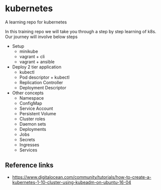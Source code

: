 # kubernetes
A learning repo for kubernetes

In this training repo we will take you through a step by step learning of k8s. Our journey will involve below steps
* Setup
  * minikube
  * vagrant + cli
  * vagrant + ansible
* Deploy 2 tier application
  * kubectl
  * Pod descriptor + kubectl
  * Replication Controller
  * Deployment Descriptor
* Other concepts
  * Namespace
  * ConfigMap
  * Service Account
  * Persistent Volume
  * Cluster roles
  * Daemon sets
  * Deployments
  * Jobs
  * Secrets
  * Ingresses
  * Services
## Reference links
  * https://www.digitalocean.com/community/tutorials/how-to-create-a-kubernetes-1-10-cluster-using-kubeadm-on-ubuntu-16-04

